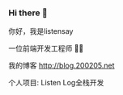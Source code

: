 ### Hi there 👋

你好，我是listensay

一位前端开发工程师 🧑‍💻

我的博客 http://blog.200205.net

个人项目: Listen Log全栈开发

<!--
**listensay/listensay** is a ✨ _special_ ✨ repository because its `README.md` (this file) appears on your GitHub profile.

Here are some ideas to get you started:

- 🔭 I’m currently working on ...
- 🌱 I’m currently learning ...
- 👯 I’m looking to collaborate on ...
- 🤔 I’m looking for help with ...
- 💬 Ask me about ...
- 📫 How to reach me: ...
- 😄 Pronouns: ...
- ⚡ Fun fact: ...
-->
